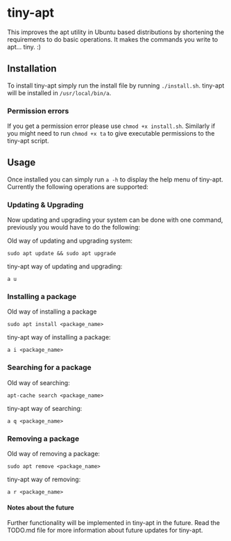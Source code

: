 # tiny-apt

This improves the apt utility in Ubuntu based distributions by shortening the requirements to do basic operations. 
It makes the commands you write to apt... tiny. :) 

## Installation
To install tiny-apt simply run the install file by running `./install.sh`. tiny-apt will be installed in `/usr/local/bin/a`.
### Permission errors
If you get a permission error please use `chmod +x install.sh`. Similarly if you might need to run `chmod +x ta` to give executable permissions to the tiny-apt script. 

## Usage

Once installed you can simply run `a -h` to display the help menu of tiny-apt. Currently the following operations are supported:

### Updating & Upgrading

Now updating and upgrading your system can be done with one command, previously you would have to do the following:

Old way of updating and upgrading system:
```
sudo apt update && sudo apt upgrade
```

tiny-apt way of updating and upgrading:
```
a u
```

### Installing a package

Old way of installing a package

```
sudo apt install <package_name>
```

tiny-apt way of installing a package:

```
a i <package_name>
```

### Searching for a package 

Old way of searching:
```
apt-cache search <package_name>
```

tiny-apt way of searching:
```
a q <package_name>
```

### Removing a package 

Old way of removing a package:

```
sudo apt remove <package_name>
```

tiny-apt way of removing:

```
a r <package_name>
```


#### Notes about the future
Further functionality will be implemented in tiny-apt in the future. Read the TODO.md file for more information about future updates for tiny-apt. 
